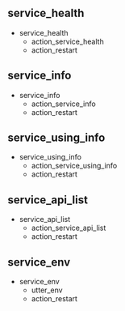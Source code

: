 ## service_health
* service_health
  - action_service_health
  - action_restart
  
## service_info
* service_info
  - action_service_info
  - action_restart
  
## service_using_info
* service_using_info
  - action_service_using_info
  - action_restart
  
## service_api_list
* service_api_list
  - action_service_api_list
  - action_restart
  
## service_env
* service_env
  - utter_env
  - action_restart